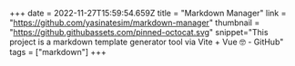 +++
date = 2022-11-27T15:59:54.659Z
title = "Markdown Manager"
link = "https://github.com/yasinatesim/markdown-manager"
thumbnail = "https://github.githubassets.com/pinned-octocat.svg"
snippet="This project is a markdown template generator tool via Vite + Vue 🤓 - GitHub"
tags = ["markdown"]
+++
